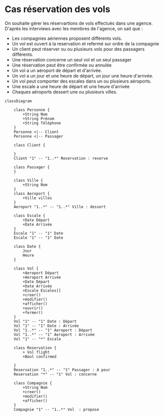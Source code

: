 # Cas réservation des vols

On souhaite gérer les réservartions de vols effectués dans une agence.
D'après les interviews avec les membres de l'agence, on sait que :

- Les compagnies aériennes proposent différents vols.
- Un vol est ouvert à la reservation et refermé sur ordre de la compagnie
- Un client peut réserver ou ou plusieurs vols pour des passagers différents.
- Une réservation concerne un seul vol et un seul passager
- Une réservation peut être confirmée ou annulée
- Un vol a un aéroport de départ et d'arrivée.
- Un vol a un jour et une heure de départ, un jour une heure d'arrivée.
- Un vol peut comporter des escales dans un ou plusieurs aéroports.
- Une escale a une heure de départ et une heure d'arrivée
- Chaques aéroports dessert une ou plusieurs villes.

```mermaid
classDiagram
    
    class Personne {
        +String Nom
        +String Prénom
        +String Téléphone
    }
    Personne <|-- Client
    Personne <|-- Passager
    
    class Client {
        
    }
    Client "1" -- "1..*" Reservation : reverve
    
    class Passager {
    }
    
    class Ville {
        +String Nom
    }
    class Aeroport {
        +Ville villes
    }
    Aeroport "1..*" -- "1..*" Ville : dessert
    
    class Escale {
        +Date Départ
        +Date Arrivée
    }
    Escale "1" -- "1" Date
    Escale "1" -- "1" Date
    
    class Date {
        Jour
        Heure
    }

    class Vol {
        +Aeroport Départ
        +Aeroport Arrivée
        +Date Départ
        +Date Arrivée
        +Escale Escales[]
        +creer()
        +modifier()
        +afficher()
        +ouvrir()
        +fermer()
    }
    Vol "1" -- "1" Date : Départ
    Vol "1" -- "1" Date : Arrivée
    Vol "1..*" -- "1" Aeroport : Départ
    Vol "1..*" -- "1" Aeroport : Arrivée
    Vol "1" -- "*" Escale
    
    class Reservation {
        + Vol flight
        +Bool confirmed
        
    }
    Reservation "1..*" -- "1" Passager : A pour
    Reservation "*" -- "1" Vol : concerne
    
    class Compagnie {
        +String Nom
        +creer()
        +modifier()
        +afficher()
    }
    Compagnie "1" -- "1..*" Vol  : propose
```